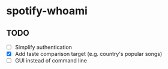 # spotify-whoami

## TODO

- [ ] Simplify authentication
- [x] Add taste comparison target (e.g. country's popular songs)
- [ ] GUI instead of command line
